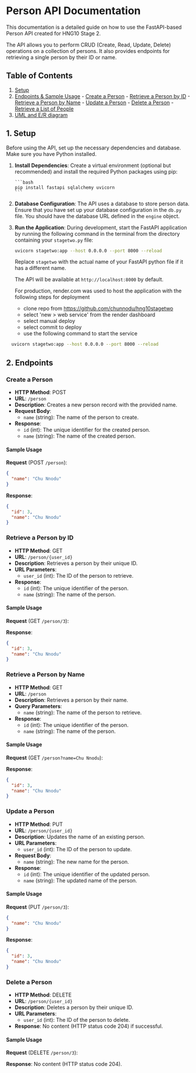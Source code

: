 # Person API Documentation

This documentation is a detailed guide on how to use the FastAPI-based Person API created for HNG10 Stage 2. 

The API allows you to perform CRUD (Create, Read, Update, Delete) operations on a collection of persons. It also provides endpoints for retrieving a single person by their ID or name.

## Table of Contents
1. [Setup](#setup)
2. [Endpoints & Sample Usage](#endpoints) 
	   - [Create a Person](#create-a-person)
	   - [Retrieve a Person by ID](#retrieve-a-person-by-id)
	   - [Retrieve a Person by Name](#retrieve-a-person-by-name)
	   - [Update a Person](#update-a-person)
	   - [Delete a Person](#delete-a-person)
	   - [Retrieve a List of People](#retrieve-a-list-of-people)
3. [UML and E/R diagram](#uml-and-er-diagram)

## 1. Setup

Before using the API, set up the necessary dependencies and database. Make sure you have Python installed.

1. **Install Dependencies**: Create a virtual environment (optional but recommended) and install the required Python packages using pip:

	   ```bash
	   pip install fastapi sqlalchemy uvicorn
	   ```

2. **Database Configuration**: The API uses a database to store person data. Ensure that you have set up your database configuration in the `db.py` file. You should have the database URL defined in the `engine` object.

3. **Run the Application**: During development, start the FastAPI application by running the following command in the terminal from the directory containing your `stagetwo.py` file:


   ```bash
   uvicorn stagetwo:app --host 0.0.0.0 --port 8000 --reload
   ```

   Replace `stagetwo` with the actual name of your FastAPI python file if it has a different name.
   
   The API will be available at `http://localhost:8000` by default.
   
   For production, render.com was used to host the application with the following steps for deployment
   
    - clone repo from https://github.com/chunnodu/hng10stagetwo
    - select 'new > web service' from the render dashboard
    - select manual deploy
    - select commit to deploy
    - use the following command to start the service
   
 ```bash
   uvicorn stagetwo:app --host 0.0.0.0 --port 8000 --reload
   ```
   
   

## 2. Endpoints 

### Create a Person 
- **HTTP Method**: POST
- **URL**: `/person`
- **Description**: Creates a new person record with the provided name.
- **Request Body**:
  - `name` (string): The name of the person to create.
- **Response**:
  - `id` (int): The unique identifier for the created person.
  - `name` (string): The name of the created person.

#### Sample Usage

**Request** (POST `/person`):
```json
{
  "name": "Chu Nnodu"
}
```

**Response**:
```json
{
  "id": 3,
  "name": "Chu Nnodu"
}
```


### Retrieve a Person by ID 
- **HTTP Method**: GET
- **URL**: `/person/{user_id}`
- **Description**: Retrieves a person by their unique ID.
- **URL Parameters**:
  - `user_id` (int): The ID of the person to retrieve.
- **Response**:
  - `id` (int): The unique identifier of the person.
  - `name` (string): The name of the person.
#### Sample Usage
**Request** (GET `/person/3`):

**Response**:
```json
{
  "id": 3,
  "name": "Chu Nnodu"
}
```


### Retrieve a Person by Name <a name="retrieve-a-person-by-name"></a>

- **HTTP Method**: GET
- **URL**: `/person`
- **Description**: Retrieves a person by their name.
- **Query Parameters**:
  - `name` (string): The name of the person to retrieve.
- **Response**:
  - `id` (int): The unique identifier of the person.
  - `name` (string): The name of the person.
#### Sample Usage
**Request** (GET `/person?name=Chu Nnodu`):

**Response**:
```json
{
  "id": 3,
  "name": "Chu Nnodu"
}
```

### Update a Person <a name="update-a-person"></a>

- **HTTP Method**: PUT
- **URL**: `/person/{user_id}`
- **Description**: Updates the name of an existing person.
- **URL Parameters**:
  - `user_id` (int): The ID of the person to update.
- **Request Body**:
  - `name` (string): The new name for the person.
- **Response**:
  - `id` (int): The unique identifier of the updated person.
  - `name` (string): The updated name of the person.
#### Sample Usage

**Request** (PUT `/person/3`):
```json
{
  "name": "Chu Nnodu"
}
```

**Response**:
```json
{
  "id": 3,
  "name": "Chu Nnodu"
}
```

### Delete a Person <a name="delete-a-person"></a>

- **HTTP Method**: DELETE
- **URL**: `/person/{user_id}`
- **Description**: Deletes a person by their unique ID.
- **URL Parameters**:
  - `user_id` (int): The ID of the person to delete.
- **Response**: No content (HTTP status code 204) if successful.

#### Sample Usage
**Request** (DELETE `/person/3`):

**Response**: No content (HTTP status code 204).


